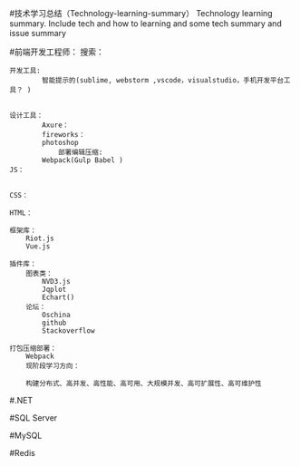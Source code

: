 #技术学习总结（Technology-learning-summary）
Technology learning summary. Include tech and how to learning and some tech summary and issue summary

#前端开发工程师：
	搜索：
		
		
	
	开发工具:
			智能提示的(sublime, webstorm ,vscode，visualstudio，手机开发平台工具？ )

		
	设计工具：
			Axure：
			fireworks：
			photoshop
				部署编辑压缩:
			Webpack(Gulp Babel )
	JS：
	
	
	CSS：
	
	HTML：
	
	框架库：
		Riot.js
		Vue.js
	
	插件库：
		图表类：
			NVD3.js
			Jqplot
			Echart()
		论坛：
			Oschina
			github
			Stackoverflow 
			
	打包压缩部署：	
		Webpack
		现阶段学习方向：
			
		构建分布式、高并发、高性能、高可用、大规模并发、高可扩展性、高可维护性
		
#.NET

#SQL Server

#MySQL

#Redis

